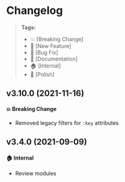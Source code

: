 Changelog
=========

> **Tags:**
> - :boom:       [Breaking Change]
> - :rocket:     [New Feature]
> - :bug:        [Bug Fix]
> - :memo:       [Documentation]
> - :house:      [Internal]
> - :nail_care:  [Polish]

## v3.10.0 (2021-11-16)

#### :boom: Breaking Change

* Removed legacy filters for `:key` attributes

## v3.4.0 (2021-09-09)

#### :house: Internal

* Review modules
